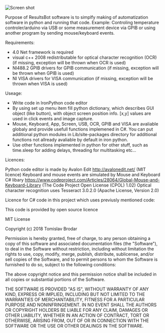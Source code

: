 ﻿![Screen shot](https://github.com/TBrodar/Results-Bot/tree/master/ResultsBot/ResultsBot.png)

Purpose of ResultsBot software is to simplfy making of automatization software in python
and running that code. Example: Controling temperature controler/arduino via USB or some
measurement device via GPIB or using another program by sending mouse/keyboard events. 

Requirements:
- 4.0 Net framework is required
- visual c++ 2008 redistributable for optical character recognition (OCR) (if missing, exception will be thrown when OCR is used)
- NI488.2 GPIB drivers for GPIB communication (if missing, exception will be thrown when GPIB is used)
- NI VISA drivers for VISA communication (if missing, exception will be thrown when VISA is used)

Useage:
- Write code in IronPython code editor
- By using set up menu item fill python dictionary, which describes GUI object (like button),
  with object screen position info. [x,y] values are used in click events
  and image capture.
- Mouse, Keyboard, App, Screen, USB, OCR, GPIB and VISA are avaliable globaly and provide
  usefull functions implemened in C#. You can put additional python modules in Lib/site-packages directory
  for additional functions not allready avaliable by default in iron python.
- Use other functions implemented in python for other stuff, such as time.sleep for adding delays, threading for multitasking etc...


Licences:

Python code editor is made by Avalon Edit http://avalonedit.net/ (MIT licence)
Keyboard and mouse events are simulated by Mouse and Keyboard C# libary
https://www.codeproject.com/Articles/28064/Global-Mouse-and-Keyboard-Library (The Code Project Open License (CPOL) 1.02)
Optical character recognition uses Tesseract 3.0.2.0 (Apache License, Version 2.0)

Licence for C# code in this project which uses previusly mentioned code:

This code is provided by open source licence

MIT License

Copyright (c) 2018 Tomislav Brodar

Permission is hereby granted, free of charge, to any person obtaining a copy
of this software and associated documentation files (the "Software"), to deal
in the Software without restriction, including without limitation the rights
to use, copy, modify, merge, publish, distribute, sublicense, and/or sell
copies of the Software, and to permit persons to whom the Software is
furnished to do so, subject to the following conditions:

The above copyright notice and this permission notice shall be included in all
copies or substantial portions of the Software.

THE SOFTWARE IS PROVIDED "AS IS", WITHOUT WARRANTY OF ANY KIND, EXPRESS OR
IMPLIED, INCLUDING BUT NOT LIMITED TO THE WARRANTIES OF MERCHANTABILITY,
FITNESS FOR A PARTICULAR PURPOSE AND NONINFRINGEMENT. IN NO EVENT SHALL THE
AUTHORS OR COPYRIGHT HOLDERS BE LIABLE FOR ANY CLAIM, DAMAGES OR OTHER
LIABILITY, WHETHER IN AN ACTION OF CONTRACT, TORT OR OTHERWISE, ARISING FROM,
OUT OF OR IN CONNECTION WITH THE SOFTWARE OR THE USE OR OTHER DEALINGS IN THE
SOFTWARE.